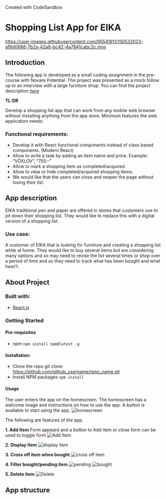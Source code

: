 Created with CodeSandbox

 # Shopping List App for EIKA #
https://user-images.githubusercontent.com/95541911/150532023-af9d0686-7b2a-42a6-bc42-4a7841cabc2c.mov

 ## Introduction ##
The following app is developed as a small coding assignment in the pre-course with Novare Potential.  The project was presented as a mock follow up to an interview with a large furniture shop. You can find the project description [here](https://www.icloud.com/pages/0kLMjMDP0qkWDEcFzbZE3DhuQ#project-0-shopping-list)

**TL:DR**

Develop a shopping list app that can work from any mobile web browser without installing anything from the app store. Minimum features the web application needs:
### Functional requirements: ###

* Develop it with React functional components instead of class based components. (Modern React)
* Allow to write a task by adding an item name and price. Example: “VÖXLOV”, “755:-”
* Allow to mark  a shopping item as completed/acquired.
* Allow to view or hide completed/acquired shopping items.
* We would like that the users can close and reopen the page without losing their list.

## App description ##

EIKA traditional pen and paper are offered in stores that customers use to jot down their shopping list. They would like to replace this with a digital version of a shopping list. 

### Use case: ###

A customer of EIKA that is looking for furniture and creating a shopping list while at home. They would like to buy several items but are considering many options and so may need to revise the list several times or shop over a period of time and so they need to track what has been bought and what hasn’t. 

## About Project ##

### Built with: ###
* [React.js](https://reactjs.org/)

### Getting Started ###

#### Pre-requisites ####

* npm
`npm install npm@latest -g`

#### Installation: ####

* Clone the repo
git clone https://github.com/github_username/repo_name.git
* Install NPM packages
`npm install`

#### Usage ####

The user enters the app on the homescreen. The homescreen has a  welcome image and instructions on how to use the app. A button is available to start using the app. 
![homescreen](https://user-images.githubusercontent.com/95541911/150535088-7a27bba6-06a7-43d7-9ef5-6ec0543a09cd.png)

The following are features of the app.

**1. Add Item**
Form appeard and a button to Add item or close form can be used to toggle form
![Add Item](https://user-images.githubusercontent.com/95541911/150535605-5cba56e8-16fe-4782-8bc0-f9cfcffdd68f.png)

**2. Display Item**
![display item](https://user-images.githubusercontent.com/95541911/150535845-97489347-8abc-47d1-9fd8-faea060445f7.png)

**3. Cross off item when bought**
![cross off item](https://user-images.githubusercontent.com/95541911/150535942-16b809d5-a098-4b59-b3b4-8199e3fac38d.png)

**4. Filter bought/pending item**
![pending](https://user-images.githubusercontent.com/95541911/150536084-c15c5b15-00ed-4505-ad63-0cea50a70e4e.png) ![bought](https://user-images.githubusercontent.com/95541911/150536122-daa874ad-042d-46a1-989d-0964ba483eff.png)

**5. Delete item**
![Delete](https://user-images.githubusercontent.com/95541911/150536201-a3b3a96c-8e6f-4f3c-9a61-0d6f502d3aef.png)

## App structure ##




















 
